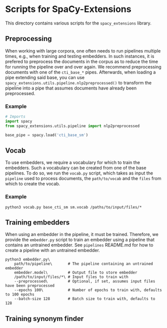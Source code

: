 # Scripts for SpaCy-Extensions
This directory contains various scripts for the `spacy_extensions` library.

## Preprocessing
When working with large corpora, one often needs to run pipelines multiple times, e.g., when training and testing embedders.
In such instances, it is prefered to preprocess the documents in the corpus as to reduce the time for running the pipeline over and over again.
We recommend preprocessing documents with one of the `cti_base_*` pipes.
Afterwards, when loading a pipe extending said base, you can use `spacy_extensions.utils.pipeline.nlp2preprocessed()` to transform the pipeline into a pipe that assumes documents have already been preprocessed.

### Example
```python
# Imports
import spacy
from spacy_extensions.utils.pipeline import nlp2preprocessed

base_pipe = spacy.load('cti_base_sm')
```

## Vocab
To use embedders, we require a vocabulary for which to train the embedders.
Such a vocabulary can be created from one of the base pipelines.
To do so, we run the `vocab.py` script, which takes as input the `pipeline` used to process documents, the `path/to/vocab` and the `files` from which to create the vocab.

### Example
```
python3 vocab.py base_cti_sm sm.vocab /paths/to/input/files/*
```

## Training embedders
When using an embedder in the pipeline, it must be trained. Therefore, we provide the `embedder.py` script to train an embedder using a pipeline that contains an untrained embedder. See `pipelines` README.md for how to create a pipeline with an untrained embedder.

```
python3 embedder.py\
    path/to/pipeline\       # The pipeline containing an untrained embedder
    embedder.model\         # Output file to store embedder
    /path/to/input/files/*\ # Input files to train with
    --preprocessed\         # Optional, if set, assumes input files have been preprocessed
    --epochs 100\           # Number of epochs to train with, defaults to 100 epochs
    --batch-size 128        # Batch size to train with, defaults to 128
```

## Training synonym finder
